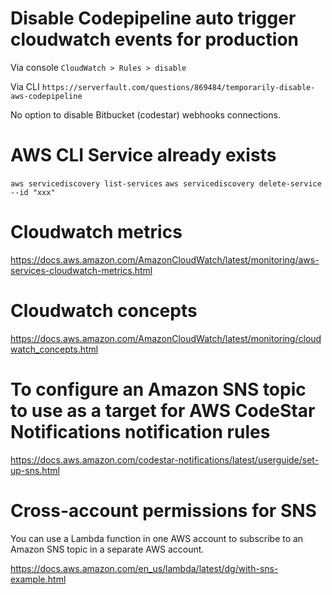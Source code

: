 # Disable Codepipeline auto trigger cloudwatch events for production
Via console 
`CloudWatch > Rules > disable`

Via CLI
`https://serverfault.com/questions/869484/temporarily-disable-aws-codepipeline`

No option to disable Bitbucket (codestar) webhooks connections.

# AWS CLI Service already exists
`aws servicediscovery list-services`
`aws servicediscovery delete-service --id "xxx"`

# Cloudwatch metrics
https://docs.aws.amazon.com/AmazonCloudWatch/latest/monitoring/aws-services-cloudwatch-metrics.html

# Cloudwatch concepts
https://docs.aws.amazon.com/AmazonCloudWatch/latest/monitoring/cloudwatch_concepts.html

# To configure an Amazon SNS topic to use as a target for AWS CodeStar Notifications notification rules
https://docs.aws.amazon.com/codestar-notifications/latest/userguide/set-up-sns.html

# Cross-account permissions for SNS

You can use a Lambda function in one AWS account to subscribe to an Amazon SNS topic in a separate AWS account.

https://docs.aws.amazon.com/en_us/lambda/latest/dg/with-sns-example.html
